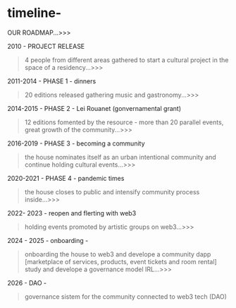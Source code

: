# timeline-
OUR ROADMAP...>>>

2010 - PROJECT RELEASE  
> 4 people from different areas gathered to start a cultural project in the space of a residency...>>>

2011-2014 - PHASE 1 - dinners
> 20 editions released gathering music and gastronomy...>>>

2014-2015 - PHASE 2 - Lei Rouanet (gonvernamental grant) 
> 12 editions fomented by the resource - more than 20 parallel events, great growth of the community...>>>

2016-2019 - PHASE 3 - becoming a community  
> the house nominates itself as an urban intentional community and continue holding cultural events...>>>

2020-2021 - PHASE 4 - pandemic times 
> the house closes to public and intensify community process inside...>>>

2022- 2023 - reopen and flerting with web3 
> holding events promoted by artistic groups on web3...>>>

2024 - 2025 - onboarding -
> onboarding the house to web3 and develope a community dapp [marketplace of services, products, event tickets and room rental]
> study and develope a governance model IRL...>>>

2026 - DAO - 
> governance sistem for the community connected to web3 tech (DAO)
